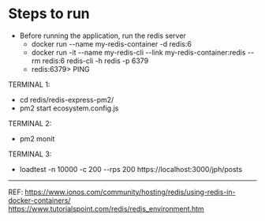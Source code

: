 # Steps to run

- Before running the application, run the redis server
  - docker run --name my-redis-container -d redis:6
  - docker run -it --name my-redis-cli --link my-redis-container:redis --rm redis:6 redis-cli -h redis -p 6379
  - redis:6379> PING

TERMINAL 1:

- cd redis/redis-express-pm2/
- pm2 start ecosystem.config.js

TERMINAL 2:

- pm2 monit

TERMINAL 3:

- loadtest -n 10000 -c 200 --rps 200 https://localhost:3000/jph/posts

---

REF:
https://www.ionos.com/community/hosting/redis/using-redis-in-docker-containers/
https://www.tutorialspoint.com/redis/redis_environment.htm
